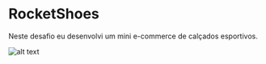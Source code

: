 # RocketShoes
Neste desafio eu desenvolvi um mini e-commerce de calçados esportivos.

![alt text](file:///C:/Users/shark/Downloads/resultado%20final.jpg)
